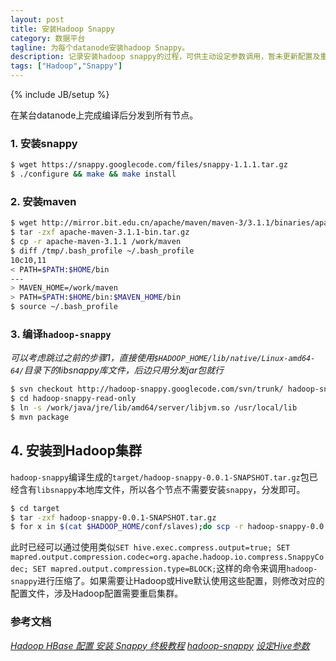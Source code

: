 ```yaml
---
layout: post
title: 安装Hadoop Snappy
category: 数据平台
tagline: 为每个datanode安装hadoop Snappy。
description: 记录安装hadoop snappy的过程，可供主动设定参数调用，暂未更新配置及重启hadoop。
tags: ["Hadoop","Snappy"]
---
```

{% include JB/setup %}

在某台datanode上完成编译后分发到所有节点。
### 1. 安装snappy

``` sh
$ wget https://snappy.googlecode.com/files/snappy-1.1.1.tar.gz
$ ./configure && make && make install
```

### 2. 安装maven

``` sh
$ wget http://mirror.bit.edu.cn/apache/maven/maven-3/3.1.1/binaries/apache-maven-3.1.1-bin.tar.gz
$ tar -zxf apache-maven-3.1.1-bin.tar.gz
$ cp -r apache-maven-3.1.1 /work/maven
$ diff /tmp/.bash_profile ~/.bash_profile 
10c10,11
< PATH=$PATH:$HOME/bin
---
> MAVEN_HOME=/work/maven
> PATH=$PATH:$HOME/bin:$MAVEN_HOME/bin
$ source ~/.bash_profile
```

### 3. 编译`hadoop-snappy`
*可以考虑跳过之前的步骤1，直接使用`$HADOOP_HOME/lib/native/Linux-amd64-64/`目录下的libsnappy库文件，后边只用分发jar包就行*

``` sh
$ svn checkout http://hadoop-snappy.googlecode.com/svn/trunk/ hadoop-snappy-read-only
$ cd hadoop-snappy-read-only
$ ln -s /work/java/jre/lib/amd64/server/libjvm.so /usr/local/lib
$ mvn package
```

## 4. 安装到Hadoop集群
`hadoop-snappy`编译生成的`target/hadoop-snappy-0.0.1-SNAPSHOT.tar.gz`包已经含有`libsnappy`本地库文件，所以各个节点不需要安装`snappy`，分发即可。

``` sh
$ cd target
$ tar -zxf hadoop-snappy-0.0.1-SNAPSHOT.tar.gz
$ for x in $(cat $HADOOP_HOME/conf/slaves);do scp -r hadoop-snappy-0.0.1-SNAPSHOT/lib/* $x:$HADOOP_HOME/lib/;done
```

此时已经可以通过使用类似`SET hive.exec.compress.output=true; SET mapred.output.compression.codec=org.apache.hadoop.io.compress.SnappyCodec; SET mapred.output.compression.type=BLOCK;`这样的命令来调用`hadoop-snappy`进行压缩了。如果需要让Hadoop或Hive默认使用这些配置，则修改对应的配置文件，涉及Hadoop配置需要重启集群。

### 参考文档
*[Hadoop HBase 配置 安装 Snappy 终极教程](http://shitouer.cn/2013/01/hadoop-hbase-snappy-setup-final-tutorial/)*
*[hadoop-snappy](https://code.google.com/p/hadoop-snappy/)*
*[设定Hive参数](http://www.alidata.org/archives/716)*
